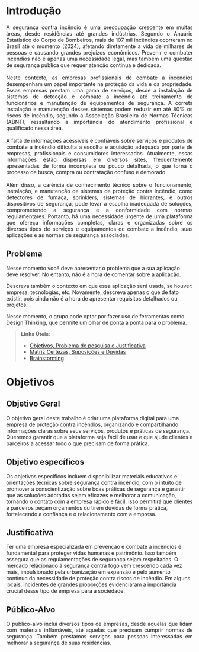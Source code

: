 # Introdução

<p align="justify"> A segurança contra incêndio é uma preocupação crescente em muitas áreas, desde residências até grandes indústrias. Segundo o Anuário Estatístico do Corpo de Bombeiros, mais de 107 mil incêndios ocorreram no Brasil  até o momento (2024), afetando diretamente a vida de milhares de pessoas e causando grandes prejuízos econômicos. Prevenir e combater incêndios não é apenas uma necessidade legal, mas também uma questão de segurança pública que requer atenção contínua e dedicada.
<br>
<br>
Neste contexto, as empresas profissionais de combate a incêndios desempenham um papel importante na proteção da vida e da propriedade. Essas empresas prestam uma gama de serviços, desde a instalação de sistemas de detecção e combate a incêndio até treinamento de funcionários e manutenção de equipamentos de segurança. A correta instalação e manutenção desses sistemas podem reduzir em até 80% os riscos de incêndio, segundo a Associação Brasileira de Normas Técnicas (ABNT), ressaltando a importância do atendimento profissional e qualificado nessa área.
<br>
<br>
A falta de informações acessíveis e confiáveis sobre serviços e produtos de combate a incêndio dificulta a escolha e aquisição adequada por parte de empresas, profissionais e consumidores interessados. Atualmente, essas informações estão dispersas em diversos sites, frequentemente apresentadas de forma incompleta ou pouco detalhada, o que torna o processo de busca, compra ou contratação confuso e demorado.
<br>
<br>
Além disso, a carência de conhecimento técnico sobre o funcionamento, instalação, e manutenção de sistemas de proteção contra incêndio, como detectores de fumaça, sprinklers, sistemas de hidrantes, e outros dispositivos de segurança, pode levar à escolha inadequada de soluções, comprometendo a segurança e a conformidade com normas regulamentares. Portanto, há uma necessidade urgente de uma plataforma que ofereça informações completas, claras e organizadas sobre os diversos tipos de serviços e equipamentos de combate a incêndio, suas aplicações e as normas de segurança associadas. </p>

## Problema
Nesse momento você deve apresentar o problema que a sua aplicação deve  resolver. No entanto, não é a hora de comentar sobre a aplicação.

Descreva também o contexto em que essa aplicação será usada, se  houver: empresa, tecnologias, etc. Novamente, descreva apenas o que de  fato existir, pois ainda não é a hora de apresentar requisitos  detalhados ou projetos.

Nesse momento, o grupo pode optar por fazer uso  de ferramentas como Design Thinking, que permite um olhar de ponta a ponta para o problema.

> **Links Úteis**:
> - [Objetivos, Problema de pesquisa e Justificativa](https://medium.com/@versioparole/objetivos-problema-de-pesquisa-e-justificativa-c98c8233b9c3)
> - [Matriz Certezas, Suposições e Dúvidas](https://medium.com/educa%C3%A7%C3%A3o-fora-da-caixa/matriz-certezas-suposi%C3%A7%C3%B5es-e-d%C3%BAvidas-fa2263633655)
> - [Brainstorming](https://www.euax.com.br/2018/09/brainstorming/)

# Objetivos
## Objetivo Geral
O objetivo geral deste trabalho é criar uma plataforma digital para uma empresa de proteção contra incêndios, organizando e compartilhando informações claras sobre seus serviços, produtos e práticas de segurança. Queremos garantir que a plataforma seja fácil de usar e que ajude clientes e parceiros a acessar tudo o que precisam de forma prática.

## Objetivo específicos
Os objetivos específicos incluem disponibilizar materiais educativos e orientações técnicas sobre segurança contra incêndio, com o intuito de promover a conscientização sobre boas práticas de segurança e garantir que as soluções adotadas sejam eficazes e melhorar a comunicação, tornando o contato com a empresa rápido e fácil. Isso permitirá que clientes e parceiros peçam orçamentos ou tirem dúvidas de forma prática, fortalecendo a confiança e o relacionamento com a empresa.

## Justificativa
Ter uma empresa especializada em prevenção e combate a incêndios é fundamental para proteger vidas humanas e patrimônio. Isso também assegura que as regulamentações de segurança sejam respeitadas.
O mercado relacionado à segurança contra fogo vem crescendo cada vez mais, impulsionado pela urbanização em expansão e pelo aumento contínuo da necessidade de proteção contra riscos de incêndio. Em alguns locais, incidentes de grandes proporções evidenciaram a importância crucial desse tipo de empresa para a sociedade.

## Público-Alvo
<p align="justify"> O público-alvo inclui diversos tipos de empresas, desde aquelas que lidam com materiais inflamáveis, até aquelas que precisam cumprir normas de segurança. Também prestamos serviços para pessoas interessadas em melhorar a segurança de suas residências. </p>

